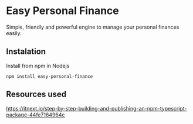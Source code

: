 # Easy Personal Finance
Simple, friendly and powerful engine to manage your personal finances easily.

## Instalation
Install from npm in Nodejs
```shell
npm install easy-personal-finance
```


## Resources used

https://itnext.io/step-by-step-building-and-publishing-an-npm-typescript-package-44fe7164964c
